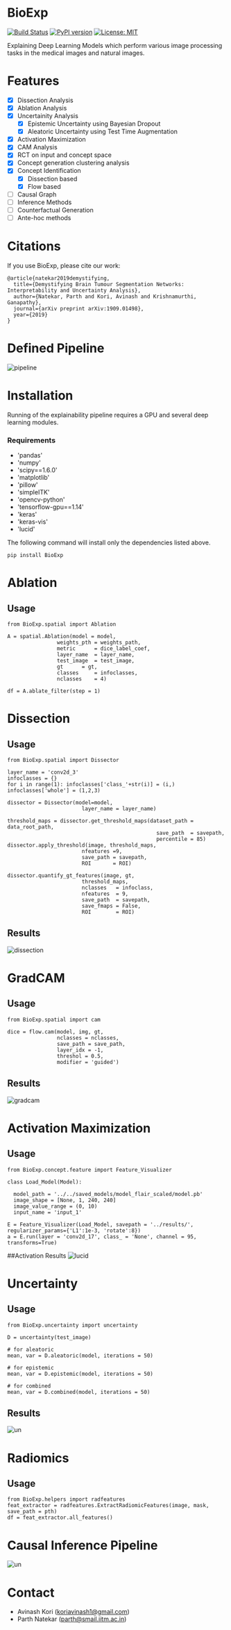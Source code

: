 # BioExp
[![Build Status](https://travis-ci.org/koriavinash1/BioExp.svg?branch=master)](https://travis-ci.org/koriavinash1/BioExp)
[![PyPI version](https://badge.fury.io/py/BioExp.svg)](https://badge.fury.io/py/BioExp)
[![License: MIT](https://img.shields.io/badge/License-MIT-yellow.svg)](https://opensource.org/licenses/MIT)

Explaining Deep Learning Models which perform various image processing tasks in the medical images and natural images.

# Features

- [x] Dissection Analysis
- [x] Ablation Analysis
- [x] Uncertainity Analysis
   - [x] Epistemic Uncertainty using Bayesian Dropout
   - [x] Aleatoric Uncertainty using Test Time Augmentation
- [x] Activation Maximization
- [x] CAM Analysis
- [x] RCT on input and concept space 
- [x] Concept generation clustering analysis
- [x] Concept Identification
  - [x] Dissection based
  - [x] Flow based
- [ ] Causal Graph 
- [ ] Inference Methods
- [ ] Counterfactual Generation
- [ ] Ante-hoc methods

# Citations
If you use BioExp, please cite our work:

```
@article{natekar2019demystifying,
  title={Demystifying Brain Tumour Segmentation Networks: Interpretability and Uncertainty Analysis},
  author={Natekar, Parth and Kori, Avinash and Krishnamurthi, Ganapathy},
  journal={arXiv preprint arXiv:1909.01498},
  year={2019}
}
```

# Defined Pipeline
![pipeline](./imgs/pipeline.png)

# Installation
Running of the explainability pipeline requires a GPU and several deep learning modules. 

### Requirements
- 'pandas'
- 'numpy'
- 'scipy==1.6.0'
- 'matplotlib'
- 'pillow'
- 'simpleITK'
- 'opencv-python'
- 'tensorflow-gpu==1.14'
- 'keras'
- 'keras-vis'
- 'lucid'

The following command will install only the dependencies listed above.

```
pip install BioExp
```

# Ablation

## Usage
```
from BioExp.spatial import Ablation

A = spatial.Ablation(model = model, 
				weights_pth = weights_path, 
				metric      = dice_label_coef, 
				layer_name  = layer_name, 
				test_image  = test_image, 
				gt 	    = gt, 
				classes     = infoclasses, 
				nclasses    = 4)

df = A.ablate_filter(step = 1)
```

# Dissection

## Usage
```
from BioExp.spatial import Dissector

layer_name = 'conv2d_3'
infoclasses = {}
for i in range(1): infoclasses['class_'+str(i)] = (i,)
infoclasses['whole'] = (1,2,3)

dissector = Dissector(model=model,
                        layer_name = layer_name)

threshold_maps = dissector.get_threshold_maps(dataset_path = data_root_path,
                                                save_path  = savepath,
                                                percentile = 85)
dissector.apply_threshold(image, threshold_maps, 
                        nfeatures =9, 
                        save_path = savepath, 
                        ROI       = ROI)

dissector.quantify_gt_features(image, gt, 
                        threshold_maps, 
                        nclasses   = infoclass, 
                        nfeatures  = 9, 
                        save_path  = savepath,
                        save_fmaps = False, 
                        ROI        = ROI)
```
## Results

![dissection](./imgs/dissection.png)


# GradCAM

## Usage
```
from BioExp.spatial import cam

dice = flow.cam(model, img, gt, 
				nclasses = nclasses, 
				save_path = save_path, 
				layer_idx = -1, 
				threshol = 0.5,
				modifier = 'guided')

```
## Results
![gradcam](./imgs/gradcam.png)


# Activation Maximization

## Usage
```
from BioExp.concept.feature import Feature_Visualizer

class Load_Model(Model):

  model_path = '../../saved_models/model_flair_scaled/model.pb'
  image_shape = [None, 1, 240, 240]
  image_value_range = (0, 10)
  input_name = 'input_1'

E = Feature_Visualizer(Load_Model, savepath = '../results/', regularizer_params={'L1':1e-3, 'rotate':8})
a = E.run(layer = 'conv2d_17', class_ = 'None', channel = 95, transforms=True)

```

##Activation Results
![lucid](./imgs/lucid.png)


# Uncertainty

## Usage
```
from BioExp.uncertainty import uncertainty

D = uncertainty(test_image)
            
# for aleatoric
mean, var = D.aleatoric(model, iterations = 50)

# for epistemic
mean, var = D.epistemic(model, iterations = 50)
 
# for combined
mean, var = D.combined(model, iterations = 50)

```
## Results
![un](./imgs/uncertainty.png)


# Radiomics
## Usage
```
from BioExp.helpers import radfeatures
feat_extractor = radfeatures.ExtractRadiomicFeatures(image, mask, save_path = pth)
df = feat_extractor.all_features()
```

# Causal Inference Pipeline
![un](./imgs/causal_pipeline.png)

# Contact
- Avinash Kori (koriavinash1@gmail.com)
- Parth Natekar (parth@smail.iitm.ac.in)
